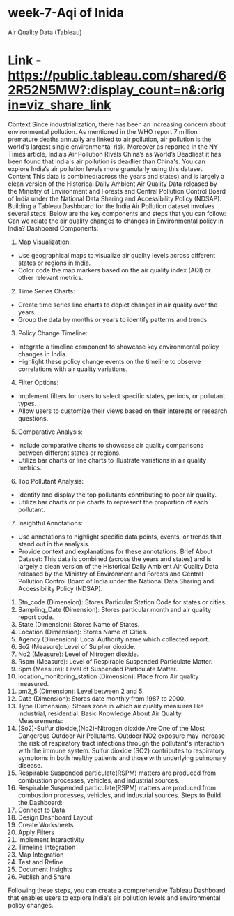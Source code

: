 # week-7-Aqi of Inida 
Air Quality Data (Tableau) 

# Link - https://public.tableau.com/shared/62R52N5MW?:display_count=n&:origin=viz_share_link

Context
Since industrialization, there has been an increasing concern about environmental pollution. As mentioned in the WHO report 7 million premature deaths annually are linked to air pollution, air pollution is the world's largest single environmental risk. Moreover as reported in the NY Times article, India’s Air Pollution Rivals China’s as World’s Deadliest it has been found that India's air pollution is deadlier than China's.
You can explore India’s air pollution levels more granularly using this dataset.
Content
This data is combined(across the years and states) and is largely a clean version of the Historical Daily Ambient Air Quality Data released by the Ministry of Environment and Forests and Central Pollution Control Board of India under the National Data Sharing and Accessibility Policy (NDSAP).
Building a Tableau Dashboard for the India Air Pollution dataset involves several steps. Below are the key components and steps that you can follow: Can we relate the air quality changes to changes in Environmental policy in India?
Dashboard Components:
1. Map Visualization:
-	Use geographical maps to visualize air quality levels across different states or regions in India.
-	Color code the map markers based on the air quality index (AQI) or other relevant metrics.
2. Time Series Charts:
-	Create time series line charts to depict changes in air quality over the years.
-	Group the data by months or years to identify patterns and trends.
3. Policy Change Timeline:
-	Integrate a timeline component to showcase key environmental policy changes in India.
-	Highlight these policy change events on the timeline to observe correlations with air quality variations.

4. Filter Options:
-	Implement filters for users to select specific states, periods, or pollutant types.
-	Allow users to customize their views based on their interests or research questions.
5. Comparative Analysis:
-	Include comparative charts to showcase air quality comparisons between different states or regions.
-	Utilize bar charts or line charts to illustrate variations in air quality metrics.
6. Top Pollutant Analysis:
-	Identify and display the top pollutants contributing to poor air quality.
-	Utilize bar charts or pie charts to represent the proportion of each pollutant.

7. Insightful Annotations:
-	Use annotations to highlight specific data points, events, or trends that stand out in the analysis.
-	Provide context and explanations for these annotations.
Brief About Dataset:
This data is combined (across the years and states) and is largely a clean version of the Historical Daily Ambient Air Quality Data released by the Ministry of Environment and Forests and Central Pollution Control Board of India under the National Data Sharing and Accessibility Policy (NDSAP).
1.	Stn_code (Dimension): Stores Particular Station Code for states or cities.
2.	Sampling_Date (Dimension): Stores particular month and air quality report code.
3.	State (Dimension): Stores Name of States.
4.	Location (Dimension): Stores Name of Cities.
5.	Agency (Dimension): Local Authority name which collected report.
6.	So2 (Measure): Level of Sulphur dioxide.
7.	No2 (Measure): Level of Nitrogen dioxide.
8.	Rspm (Measure): Level of Respirable Suspended Particulate Matter.
9.	Spm (Measure): Level of Suspended Particulate Matter.
10.	location_monitoring_station (Dimension): Place from Air quality measured.
11.	pm2_5 (Dimension): Level between 2 and 5.
12.	Date (Dimension): Stores date monthly from 1987 to 2000.
13.	Type (Dimension): Stores zone in which air quality measures like industrial, residential.
Basic Knowledge About Air Quality Measurements:
1.	(So2)-Sulfur dioxide,(No2)-Nitrogen dioxide Are One of the Most Dangerous Outdoor Air Pollutants. Outdoor NO2 exposure may increase the risk of respiratory tract infections through the pollutant's interaction with the immune system. Sulfur dioxide (SO2) contributes to respiratory symptoms in both healthy patients and those with underlying pulmonary disease.
2.	Respirable Suspended particulate(RSPM) matters are produced from combustion processes, vehicles, and industrial sources.
3.	Respirable Suspended particulate(RSPM) matters are produced from combustion processes, vehicles, and industrial sources.
Steps to Build the Dashboard:
1.	Connect to Data
2.	Design Dashboard Layout
3.	Create Worksheets
4.	Apply Filters
5.	Implement Interactivity
6.	Timeline Integration
7.	Map Integration
8.	Test and Refine
9.	Document Insights
10.	Publish and Share

Following these steps, you can create a comprehensive Tableau Dashboard that enables users to explore India's air pollution levels and environmental policy changes.



